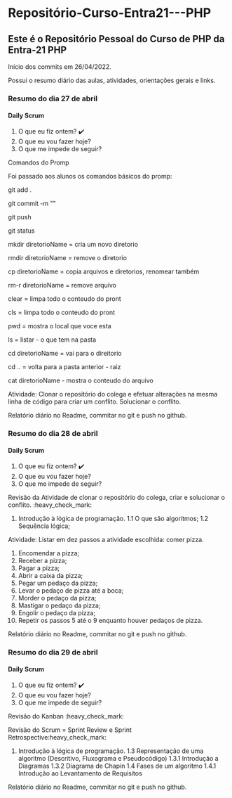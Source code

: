 # Repositório-Curso-Entra21---PHP
## Este é o Repositório Pessoal do Curso de PHP da Entra-21 PHP

<p>Início dos commits em 26/04/2022.</p>

<p>Possui o resumo diário das aulas, atividades, orientações gerais e links.</p>

### Resumo do dia 27 de abril

#### Daily Scrum

1. O que eu fiz ontem? :heavy_check_mark:
2. O que eu vou fazer hoje?
3. O que me impede de seguir?

Comandos do Promp

<p>Foi passado aos alunos os comandos básicos do promp:</p>



<p>git add .</p>
<p>git commit -m ""</p>
<p>git push</p>

<p>git status</p>
<p>mkdir diretorioName = cria um novo diretorio</p>
<p>rmdir diretorioName = remove o diretorio</p>
<p>cp diretorioName = copia arquivos e diretorios, renomear também</p>
<p>rm-r diretorioName = remove arquivo</p>
<p>clear = limpa todo o conteudo do pront</p>
<p>cls = limpa todo o conteudo do pront</p>
<p>pwd = mostra o local que voce esta</p>
<p>ls = listar - o que tem na pasta</p>
<p>cd diretorioName = vai para o direitorio</p>
<p>cd .. = volta para a pasta anterior - raiz</p>
<p>cat diretorioName - mostra o conteudo do arquivo</p>

<p>Atividade: Clonar o repositório do colega e efetuar alterações na mesma linha de código para criar um conflito. Solucionar o conflito.</p>


<p>Relatório diário no Readme, commitar no git e push no github.</p>




### Resumo do dia 28 de abril


#### Daily Scrum

1. O que eu fiz ontem? :heavy_check_mark:
2. O que eu vou fazer hoje?
3. O que me impede de seguir?


<p>Revisão da Atividade de clonar o repositório do colega, criar e solucionar o conflito. :heavy_check_mark:</p>

1. Introdução à lógica de programação.
    1.1 O que são algoritmos;
    1.2 Sequência lógica;

<p>Atividade: Listar em dez passos a atividade escolhida: comer pizza.</p>

1. Encomendar a pizza;
2. Receber a pizza;
3. Pagar a pizza;
4. Abrir a caixa da pizza;
5. Pegar um pedaço da pizza;
6. Levar o pedaço de pizza até a boca;
7. Morder o pedaço da pizza;
8. Mastigar o pedaço da pizza;
9. Engolir o pedaço da pizza;
10. Repetir os passos 5 até o 9 enquanto houver pedaços de pizza.

<p>Relatório diário no Readme, commitar no git e push no github.</p>

### Resumo do dia 29 de abril


#### Daily Scrum

1. O que eu fiz ontem? :heavy_check_mark:
2. O que eu vou fazer hoje?
3. O que me impede de seguir?


<p>Revisão do Kanban :heavy_check_mark:</p>
<p>Revisão do Scrum = Sprint Review e Sprint Retrospective:heavy_check_mark:</p>

1. Introdução à lógica de programação. 
    1.3 Representação de uma algoritmo (Descritivo, Fluxograma e Pseudocódigo)
        1.3.1 Introdução a Diagramas
        1.3.2 Diagrama de Chapin
    1.4 Fases de um algoritmo
        1.4.1 Introdução ao Levantamento de Requisitos

<p>Relatório diário no Readme, commitar no git e push no github.</p>
